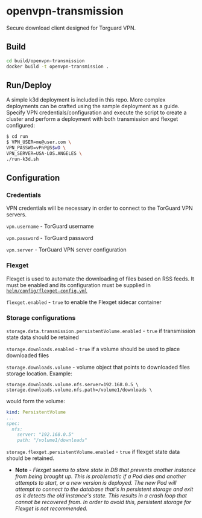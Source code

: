 # openvpn-transmission

Secure download client designed for  Torguard VPN.

## Build

```bash
cd build/openvpn-transmission
docker build -t openvpn-transmission .
```

## Run/Deploy

A simple k3d deployment is included in this repo.  More complex deployments can be crafted using the sample deployment as a guide.  Specify VPN credentials/configuration and execute the script to create a cluster and perform a deployment with both transmission and flexget configured:

```bash
$ cd run
$ VPN_USER=me@user.com \
VPN_PASSWD=vPnP@S$wD \
VPN_SERVER=USA-LOS.ANGELES \
./run-k3d.sh
```

## Configuration

### Credentials
VPN credentials will be necessary in order to connect to the TorGuard VPN servers.

`vpn.username` - TorGuard username

`vpn.password` - TorGuard password

`vpn.server`   - TorGuard VPN server configuration

### Flexget
Flexget is used to automate the downloading of files based on RSS feeds.  It must be enabled and its configuration must be supplied in [`helm/config/flexget-config.yml`](helm/config/flexget-config.yml)

`flexget.enabled` - `true` to enable the Flexget sidecar container

### Storage configurations

`storage.data.transmission.persistentVolume.enabled` - `true` if transmission state data should be retained

`storage.downloads.enabled` - `true` if a volume should be used to place downloaded files

`storage.downloads.volume` - volume object that points to downloaded files storage location.  Example: 
```
storage.downloads.volume.nfs.server=192.168.0.5 \
storage.downloads.volume.nfs.path=/volume1/downloads \
```
would form the volume:

```yaml
kind: PersistentVolume
...
spec:
  nfs:
    server: "192.168.0.5"
    path: "/volume1/downloads"

```

`storage.flexget.persistentVolume.enabled` - `true` if flexget state data should be retained.
- **Note** - *Flexget seems to store state in DB that prevents another instance from being brought up.  This is problematic if a Pod dies and another attempts to start, or a new version is deployed.  The new Pod will attempt to connect to the database that's in persistent storage and exit as it detects the old instance's state.  This results in a crash loop that cannot be recovered from.  In order to avoid this, persistent storage for Flexget is not recommended.*
